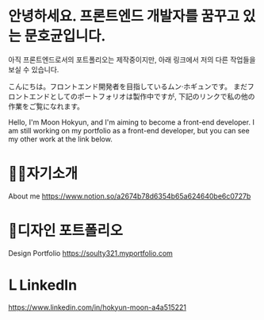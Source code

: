 # 안녕하세요. 프론트엔드 개발자를 꿈꾸고 있는 문호균입니다. 
아직 프론트엔드로서의 포트폴리오는 제작중이지만, 아래 링크에서 저의 다른 작업들을 보실 수 있습니다.

こんにちは。フロントエンド開発者を目指しているムン·ホギュンです。 
まだフロントエンドとしてのポートフォリオは製作中ですが, 下記のリンクで私の他の作業をご覧になれます。

Hello, I'm Moon Hokyun, and I'm aiming to become a front-end developer. 
I am still working on my portfolio as a front-end developer, but you can see my other work at the link below.

# 🙋‍♂️자기소개
About me https://www.notion.so/a2674b78d6354b65a624640be6c0727b

# 🎨디자인 포트폴리오
Design Portfolio https://soulty321.myportfolio.com

# ᒪ LinkedIn
https://www.linkedin.com/in/hokyun-moon-a4a515221
